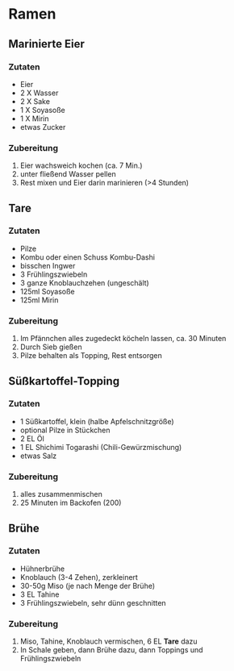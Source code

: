 # Ramen

## Marinierte Eier

### Zutaten

- Eier
- 2 X Wasser
- 2 X Sake
- 1 X Soyasoße
- 1 X Mirin
- etwas Zucker

### Zubereitung

1. Eier wachsweich kochen (ca. 7 Min.)
2. unter fließend Wasser pellen
3. Rest mixen und Eier darin marinieren (>4 Stunden)

## Tare

### Zutaten

- Pilze
- Kombu oder einen Schuss Kombu-Dashi
- bisschen Ingwer
- 3 Frühlingszwiebeln
- 3 ganze Knoblauchzehen (ungeschält)
- 125ml Soyasoße
- 125ml Mirin

### Zubereitung

1. Im Pfännchen alles zugedeckt köcheln lassen, ca. 30 Minuten
2. Durch Sieb gießen
3. Pilze behalten als Topping, Rest entsorgen

## Süßkartoffel-Topping

### Zutaten
- 1 Süßkartoffel, klein (halbe Apfelschnitzgröße)
- optional Pilze in Stückchen
- 2 EL Öl
- 1 EL Shichimi Togarashi (Chili-Gewürzmischung)
- etwas Salz

### Zubereitung
1. alles zusammenmischen
2. 25 Minuten im Backofen (200)

## Brühe

### Zutaten

- Hühnerbrühe
- Knoblauch (3-4 Zehen), zerkleinert
- 30-50g Miso (je nach Menge der Brühe)
- 3 EL Tahine
- 3 Frühlingszwiebeln, sehr dünn geschnitten

### Zubereitung

1. Miso, Tahine, Knoblauch vermischen, 6 EL **Tare** dazu
2. In Schale geben, dann Brühe dazu, dann Toppings und Frühlingszwiebeln

